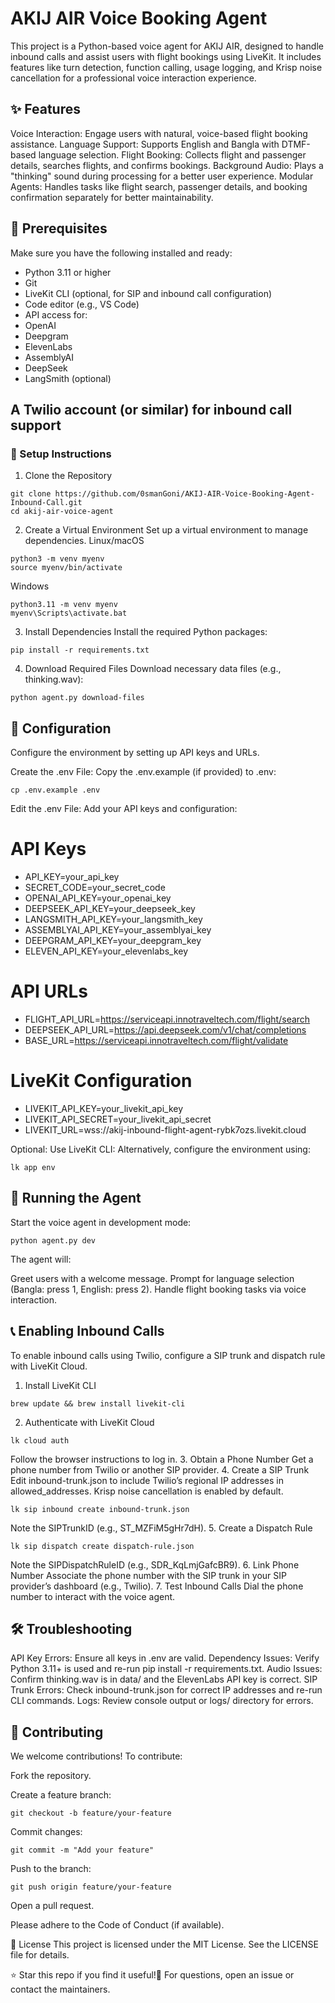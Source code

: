 # AKIJ AIR Voice Booking Agent
This project is a Python-based voice agent for AKIJ AIR, designed to handle inbound calls and assist users with flight bookings using LiveKit. It includes features like turn detection, function calling, usage logging, and Krisp noise cancellation for a professional voice interaction experience.

## ✨ Features

Voice Interaction: Engage users with natural, voice-based flight booking assistance.
Language Support: Supports English and Bangla with DTMF-based language selection.
Flight Booking: Collects flight and passenger details, searches flights, and confirms bookings.
Background Audio: Plays a "thinking" sound during processing for a better user experience.
Modular Agents: Handles tasks like flight search, passenger details, and booking confirmation separately for better maintainability.


## 🔧 Prerequisites
Make sure you have the following installed and ready:

- Python 3.11 or higher
- Git
- LiveKit CLI (optional, for SIP and inbound call configuration)
- Code editor (e.g., VS Code)
- API access for:
- OpenAI
- Deepgram
- ElevenLabs
- AssemblyAI
- DeepSeek
- LangSmith (optional)


## A Twilio account (or similar) for inbound call support


### 🚀 Setup Instructions
1. Clone the Repository
```console
git clone https://github.com/0smanGoni/AKIJ-AIR-Voice-Booking-Agent-Inbound-Call.git
cd akij-air-voice-agent
```

2. Create a Virtual Environment
Set up a virtual environment to manage dependencies.
Linux/macOS
```console
python3 -m venv myenv
source myenv/bin/activate
```
Windows
```console
python3.11 -m venv myenv
myenv\Scripts\activate.bat
```
3. Install Dependencies
Install the required Python packages:
```console
pip install -r requirements.txt
```
4. Download Required Files
Download necessary data files (e.g., thinking.wav):
```console
python agent.py download-files
```

## 🔑 Configuration
Configure the environment by setting up API keys and URLs.

Create the .env File:
Copy the .env.example (if provided) to .env:
```console
cp .env.example .env
```

Edit the .env File:
Add your API keys and configuration:
# API Keys
- API_KEY=your_api_key
- SECRET_CODE=your_secret_code
- OPENAI_API_KEY=your_openai_key
- DEEPSEEK_API_KEY=your_deepseek_key
- LANGSMITH_API_KEY=your_langsmith_key
- ASSEMBLYAI_API_KEY=your_assemblyai_key
- DEEPGRAM_API_KEY=your_deepgram_key
- ELEVEN_API_KEY=your_elevenlabs_key

# API URLs
- FLIGHT_API_URL=https://serviceapi.innotraveltech.com/flight/search
- DEEPSEEK_API_URL=https://api.deepseek.com/v1/chat/completions
- BASE_URL=https://serviceapi.innotraveltech.com/flight/validate

# LiveKit Configuration
- LIVEKIT_API_KEY=your_livekit_api_key
- LIVEKIT_API_SECRET=your_livekit_api_secret
- LIVEKIT_URL=wss://akij-inbound-flight-agent-rybk7ozs.livekit.cloud


Optional: Use LiveKit CLI:
Alternatively, configure the environment using:
```console
lk app env
```



## 🏃 Running the Agent
Start the voice agent in development mode:
```console
python agent.py dev
```

The agent will:

Greet users with a welcome message.
Prompt for language selection (Bangla: press 1, English: press 2).
Handle flight booking tasks via voice interaction.


## 📞 Enabling Inbound Calls
To enable inbound calls using Twilio, configure a SIP trunk and dispatch rule with LiveKit Cloud.
1. Install LiveKit CLI
```console
brew update && brew install livekit-cli
```
2. Authenticate with LiveKit Cloud
```console
lk cloud auth
```
Follow the browser instructions to log in.
3. Obtain a Phone Number
Get a phone number from Twilio or another SIP provider.
4. Create a SIP Trunk
Edit inbound-trunk.json to include Twilio’s regional IP addresses in allowed_addresses. Krisp noise cancellation is enabled by default.
```console
lk sip inbound create inbound-trunk.json
```
Note the SIPTrunkID (e.g., ST_MZFiM5gHr7dH).
5. Create a Dispatch Rule

```console
lk sip dispatch create dispatch-rule.json
```
Note the SIPDispatchRuleID (e.g., SDR_KqLmjGafcBR9).
6. Link Phone Number
Associate the phone number with the SIP trunk in your SIP provider’s dashboard (e.g., Twilio).
7. Test Inbound Calls
Dial the phone number to interact with the voice agent.


## 🛠️ Troubleshooting

API Key Errors: Ensure all keys in .env are valid.
Dependency Issues: Verify Python 3.11+ is used and re-run pip install -r requirements.txt.
Audio Issues: Confirm thinking.wav is in data/ and the ElevenLabs API key is correct.
SIP Trunk Errors: Check inbound-trunk.json for correct IP addresses and re-run CLI commands.
Logs: Review console output or logs/ directory for errors.


## 🤝 Contributing
We welcome contributions! To contribute:

Fork the repository.

Create a feature branch:
```console
git checkout -b feature/your-feature
```

Commit changes:
```console
git commit -m "Add your feature"
```

Push to the branch:
```console
git push origin feature/your-feature
```

Open a pull request.


Please adhere to the Code of Conduct (if available).

📜 License
This project is licensed under the MIT License. See the LICENSE file for details.

⭐ Star this repo if you find it useful!📩 For questions, open an issue or contact the maintainers.
